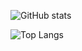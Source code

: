 ![GitHub stats](https://github-readme-stats.vercel.app/api?username=yomotsu&count_private=true&show_icons=true&theme=tokyonight)

![Top Langs](https://github-readme-stats.vercel.app/api/top-langs/?username=yomotsu&layout=compact&theme=tokyonight)
